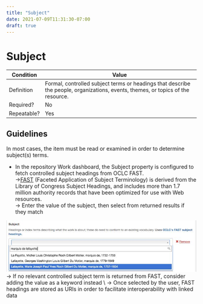```yaml
---
title: "Subject"
date: 2021-07-09T11:31:30-07:00
draft: true
---
```


# Subject

| Condition  | Value |
|-------------|---------------------------|
| Definition  |    Formal, controlled subject terms or headings that describe the people, organizations, events, themes, or topics of the resource. |
| Required?   | No                       |
| Repeatable? | Yes                        |

## Guidelines

In most cases, the item must be read or examined in order to determine subject(s) terms.

- In the repository Work dashboard, the Subject property is configured to fetch controlled subject headings from OCLC FAST. \
&rarr;<u>[FAST](http://fast.oclc.org/searchfast/)</u> (Faceted Application of Subject Terminology) is derived from the Library of Congress Subject Headings, and includes more than 1.7 million authority records that have been optimized for use with Web resources. \
&rarr; Enter the value of the subject, then select from returned results if they match
<img src="/LDR_MetadataCreationGuidelines_Subject.jpg" alt="FAST search box">
&rarr; If no relevant controlled subject term is returned from FAST, consider adding the value as a keyword instead \
&rarr; Once selected by the user, FAST headings are stored as URIs in order to facilitate interoperability with linked data
